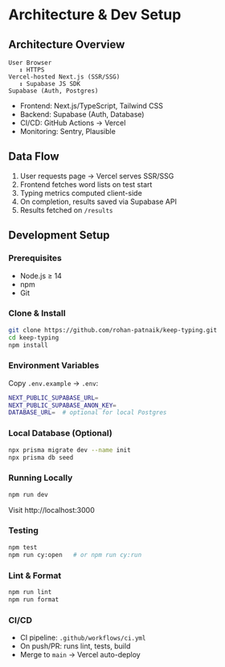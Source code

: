 <!-- ARCHITECTURE_SETUP.md -->

# Architecture & Dev Setup

## Architecture Overview
```plaintext
User Browser
   ↕ HTTPS
Vercel-hosted Next.js (SSR/SSG)
   ↕ Supabase JS SDK
Supabase (Auth, Postgres)
```
- Frontend: Next.js/TypeScript, Tailwind CSS  
- Backend: Supabase (Auth, Database)  
- CI/CD: GitHub Actions → Vercel  
- Monitoring: Sentry, Plausible

## Data Flow
1. User requests page → Vercel serves SSR/SSG  
2. Frontend fetches word lists on test start  
3. Typing metrics computed client-side  
4. On completion, results saved via Supabase API  
5. Results fetched on `/results`

## Development Setup

### Prerequisites
- Node.js ≥ 14  
- npm  
- Git

### Clone & Install
```bash
git clone https://github.com/rohan-patnaik/keep-typing.git
cd keep-typing
npm install
```

### Environment Variables
Copy `.env.example` → `.env`:
```bash
NEXT_PUBLIC_SUPABASE_URL=
NEXT_PUBLIC_SUPABASE_ANON_KEY=
DATABASE_URL=  # optional for local Postgres
```

### Local Database (Optional)
```bash
npx prisma migrate dev --name init
npx prisma db seed
```

### Running Locally
```bash
npm run dev
```
Visit http://localhost:3000

### Testing
```bash
npm test
npm run cy:open   # or npm run cy:run
```

### Lint & Format
```bash
npm run lint
npm run format
```

### CI/CD
- CI pipeline: `.github/workflows/ci.yml`  
- On push/PR: runs lint, tests, build  
- Merge to `main` → Vercel auto-deploy